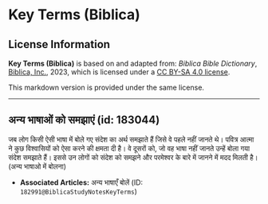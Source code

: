 # Key Terms (Biblica)

## License Information

**Key Terms (Biblica)** is based on and adapted from: _Biblica Bible Dictionary_, [Biblica, Inc.](https://www.biblica.com/), 2023, which is licensed under a [CC BY-SA 4.0 license](https://creativecommons.org/licenses/by-sa/4.0/legalcode.en).

This markdown version is provided under the same license.



--------------------------------

## अन्य भाषाओं को समझाएं (id: 183044)

जब लोग किसी ऐसी भाषा में बोले गए संदेश का अर्थ समझाते हैं जिसे वे पहले नहीं जानते थे। पवित्र आत्मा ने कुछ विश्वासियों को ऐसा करने की क्षमता दी है। वे दूसरों को, जो वह भाषा नहीं जानते उन्हें बोला गया संदेश समझाते हैं। इससे उन लोगों को संदेश को समझने और परमेश्वर के बारे में जानने में मदद मिलती है। (अन्य भाषाओ में बोलना)

* **Associated Articles:** अन्य भाषाएँ बोलें (ID: `182991@BiblicaStudyNotesKeyTerms`)

